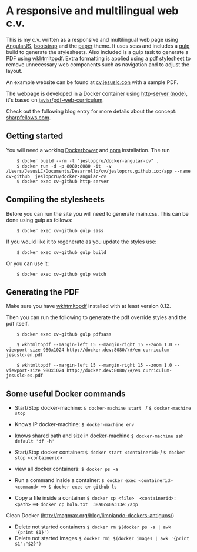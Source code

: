 # A responsive and multilingual web c.v.

This is my c.v. written as a responsive and multilingual web page using [AngularJS](https://angularjs.org/), [bootstrap](http://getbootstrap.com/) and the [paper](http://bootswatch.com/paper/) theme. It uses scss and includes a [gulp](http://gulpjs.com/) build to generate the stylesheets. Also included is a gulp task to generate a PDF using [wkhtmltopdf](https://code.google.com/hosting/moved?project=wkhtmltopdf). Extra formatting is applied using a pdf stylesheet to remove unnecessary web components such as navigation and to adjust the layout.

An example website can be found at [cv.jesuslc.con](cv.jesuslc.con) with a sample PDF.

The webpage is developed in a Docker container using [http-server (node)](https://www.npmjs.com/package/http-server), it's based on [javisr/pdf-web-curriculum](https://github.com/javisr/pdf-web-curriculum).

Check out the following blog entry for more details about the concept: [sharpfellows.com](http://sharpfellows.com/post/publishing-your-c-v-on-the-web-and-exporting-pdf-with-added-gulp-and-bootstrap).

## Getting started

You will need a working [Docker]()[bower](http://bower.io/) and [npm](https://www.npmjs.com/) installation. The run

```
    $ docker build --rm -t "jeslopcru/docker-angular-cv" .
	$ docker run -d -p 8080:8080 -it  -v /Users/JesusLC/Documents/Desarrollo/cv/jeslopcru.github.io:/app --name cv-github  jeslopcru/docker-angular-cv
    $ docker exec cv-github http-server 
```

## Compiling the stylesheets

Before you can run the site you will need to generate main.css. This can be done using gulp as follows:

```
    $ docker exec cv-github gulp sass
```

If you would like it to regenerate as you update the styles use:

```
	$ docker exec cv-github gulp build
```
Or you can use it:

```
	$ docker exec cv-github gulp watch
```


## Generating the PDF

Make sure you have [wkhtmltopdf](http://wkhtmltopdf.org/) installed with at least version 0.12. 

Then you can run the following to generate the pdf override styles and the pdf itself.

```
	$ docker exec cv-github gulp pdfsass

	$ wkhtmltopdf --margin-left 15 --margin-right 15 --zoom 1.0 --viewport-size 980x1024 http://docker.dev:8080/\#/en curriculum-jesuslc-en.pdf

	$ wkhtmltopdf --margin-left 15 --margin-right 15 --zoom 1.0 --viewport-size 980x1024 http://docker.dev:8080/\#/es curriculum-jesuslc-es.pdf
```


## Some useful Docker commands

- Start/Stop docker-machine: `$ docker-machine start ` / `$ docker-machine stop`
- Knows IP docker-machine: `$ docker-machine env`
- knows shared path and size in docker-machine `$ docker-machine ssh default 'df -h'`

- Start/Stop docker container: `$ docker start <containerid>` / `$ docker stop <containerid>`
- view all docker containers: `$ docker ps -a`
- Run a command inside a container: `$ docker exec <containerid> <command>` ==> `$ docker exec cv-github ls`
- Copy a file inside a container `$ docker cp <file>  <containerid>:<path>` ==> `docker cp hola.txt  38a0c40a313e:/app`

Clean Docker (http://magmax.org/blog/limpiando-dockers-antiguos/)
- Delete not started containers `$ docker rm $(docker ps -a | awk '{print $1}')`
- Delete not started images `$ docker rmi $(docker images | awk '{print $1":"$2}')`